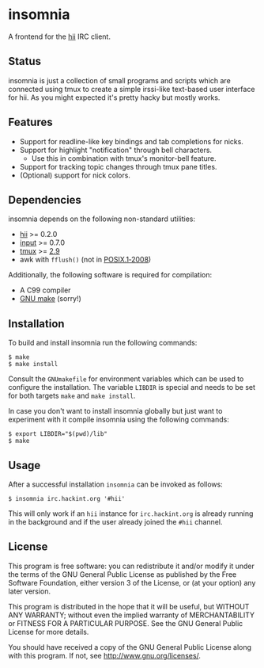 # insomnia

A frontend for the [hii][hii github] IRC client.

## Status

insomnia is just a collection of small programs and scripts which are
connected using tmux to create a simple irssi-like text-based user
interface for hii. As you might expected it's pretty hacky but mostly
works.

## Features

* Support for readline-like key bindings and tab completions for nicks.
* Support for highlight "notification" through bell characters.
	* Use this in combination with tmux's monitor-bell feature.
* Support for tracking topic changes through tmux pane titles.
* (Optional) support for nick colors.

## Dependencies

insomnia depends on the following non-standard utilities:

* [hii][hii github] >= 0.2.0
* [input][input github] >= 0.7.0
* [tmux][tmux homepage] >= [2.9][tmux pr 1487]
* awk with `fflush()` (not in [POSIX.1‐2008][posix issue 634])

Additionally, the following software is required for compilation:

* A C99 compiler
* [GNU make][GNU make] (sorry!)

## Installation

To build and install insomnia run the following commands:

	$ make
	$ make install

Consult the `GNUmakefile` for environment variables which can be used to
configure the installation. The variable `LIBDIR` is special and needs
to be set for both targets `make` and `make install`.

In case you don't want to install insomnia globally but just want to
experiment with it compile insomnia using the following commands:

	$ export LIBDIR="$(pwd)/lib"
	$ make

## Usage

After a successful installation `insomnia` can be invoked as follows:

	$ insomnia irc.hackint.org '#hii'

This will only work if an `hii` instance for `irc.hackint.org` is
already running in the background and if the user already joined the
`#hii` channel.

## License

This program is free software: you can redistribute it and/or modify it
under the terms of the GNU General Public License as published by the
Free Software Foundation, either version 3 of the License, or (at your
option) any later version.

This program is distributed in the hope that it will be useful, but
WITHOUT ANY WARRANTY; without even the implied warranty of
MERCHANTABILITY or FITNESS FOR A PARTICULAR PURPOSE. See the GNU General
Public License for more details.

You should have received a copy of the GNU General Public License along
with this program. If not, see <http://www.gnu.org/licenses/>.

[hii github]: https://github.com/nmeum/hii
[input github]: https://github.com/nmeum/input
[tmux homepage]: https://tmux.github.io
[tmux pr 1487]: https://github.com/tmux/tmux/pull/1487
[posix issue 634]: http://austingroupbugs.net/view.php?id=634
[GNU make]: https://www.gnu.org/software/make/
